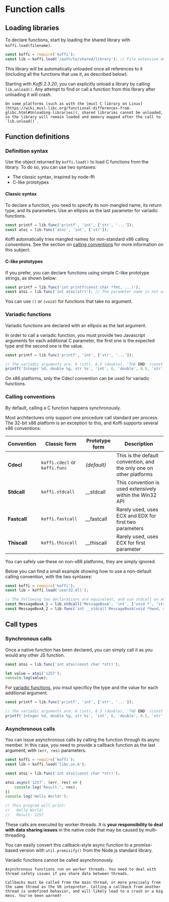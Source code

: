 # Function calls

## Loading libraries

To declare functions, start by loading the shared library with `koffi.load(filename)`.

```js
const koffi = require('koffi');
const lib = koffi.load('/path/to/shared/library'); // File extension depends on platforms: .so, .dll, .dylib, etc.
````

This library will be automatically unloaded once all references to it (including all the functions that use it, as described below).

Starting with *Koffi 2.3.20*, you can explicitly unload a library by calling `lib.unload()`. Any attempt to find or call a function from this library after unloading it will crash.

```{note}
On some platforms (such as with the [musl C library on Linux](https://wiki.musl-libc.org/functional-differences-from-glibc.html#Unloading-libraries)), shared libraries cannot be unloaded, so the library will remain loaded and memory mapped after the call to `lib.unload()`.
```

## Function definitions

### Definition syntax

Use the object returned by `koffi.load()` to load C functions from the library. To do so, you can use two syntaxes:

- The classic syntax, inspired by node-ffi
- C-like prototypes

#### Classic syntax

To declare a function, you need to specify its non-mangled name, its return type, and its parameters. Use an ellipsis as the last parameter for variadic functions.

```js
const printf = lib.func('printf', 'int', ['str', '...']);
const atoi = lib.func('atoi', 'int', ['str']);
```

Koffi automatically tries mangled names for non-standard x86 calling conventions. See the section on [calling conventions](#calling-conventions) for more information on this subject.

#### C-like prototypes

If you prefer, you can declare functions using simple C-like prototype strings, as shown below:

```js
const printf = lib.func('int printf(const char *fmt, ...)');
const atoi = lib.func('int atoi(str)'); // The parameter name is not used by Koffi, and optional
```

You can use `()` or `(void)` for functions that take no argument.

### Variadic functions

Variadic functions are declared with an ellipsis as the last argument.

In order to call a variadic function, you must provide two Javascript arguments for each additional C parameter, the first one is the expected type and the second one is the value.

```js
const printf = lib.func('printf', 'int', ['str', '...']);

// The variadic arguments are: 6 (int), 8.5 (double), 'THE END' (const char *)
printf('Integer %d, double %g, str %s', 'int', 6, 'double', 8.5, 'str', 'THE END');
```

On x86 platforms, only the Cdecl convention can be used for variadic functions.

### Calling conventions

By default, calling a C function happens synchronously.

Most architectures only support one procedure call standard per process. The 32-bit x86 platform is an exception to this, and Koffi supports several x86 conventions:

 Convention   | Classic form                  | Prototype form | Description
------------- | ----------------------------- | -------------- | -------------------------------------------------------------------
 **Cdecl**    | `koffi.cdecl` or `koffi.func` | _(default)_    | This is the default convention, and the only one on other platforms
 **Stdcall**  | `koffi.stdcall`               | __stdcall      | This convention is used extensively within the Win32 API
 **Fastcall** | `koffi.fastcall`              | __fastcall     | Rarely used, uses ECX and EDX for first two parameters
 **Thiscall** | `koffi.thiscall`              | __thiscall     | Rarely used, uses ECX for first parameter

You can safely use these on non-x86 platforms, they are simply ignored.

Below you can find a small example showing how to use a non-default calling convention, with the two syntaxes:

```js
const koffi = require('koffi');
const lib = koffi.load('user32.dll');

// The following two declarations are equivalent, and use stdcall on x86 (and the default ABI on other platforms)
const MessageBoxA_1 = lib.stdcall('MessageBoxA', 'int', ['void *', 'str', 'str', 'uint']);
const MessageBoxA_2 = lib.func('int __stdcall MessageBoxA(void *hwnd, str text, str caption, uint type)');
```

## Call types

### Synchronous calls

Once a native function has been declared, you can simply call it as you would any other JS function.

```js
const atoi = lib.func('int atoi(const char *str)');

let value = atoi('1257');
console.log(value);
```

For [variadic functions](functions.md#variadic-functions), you msut specificy the type and the value for each additional argument.

```js
const printf = lib.func('printf', 'int', ['str', '...']);

// The variadic arguments are: 6 (int), 8.5 (double), 'THE END' (const char *)
printf('Integer %d, double %g, str %s', 'int', 6, 'double', 8.5, 'str', 'THE END');
```

### Asynchronous calls

You can issue asynchronous calls by calling the function through its async member. In this case, you need to provide a callback function as the last argument, with `(err, res)` parameters.

```js
const koffi = require('koffi');
const lib = koffi.load('libc.so.6');

const atoi = lib.func('int atoi(const char *str)');

atoi.async('1257', (err, res) => {
    console.log('Result:', res);
})
console.log('Hello World!');

// This program will print:
//   Hello World!
//   Result: 1257
```

These calls are executed by worker threads. It is **your responsibility to deal with data sharing issues** in the native code that may be caused by multi-threading.

You can easily convert this callback-style async function to a promise-based version with `util.promisify()` from the Node.js standard library.

Variadic functions cannot be called asynchronously.

```{note}
Asynchronous functions run on worker threads. You need to deal with thread safety issues if you share data between threads.

Callbacks must be called from the main thread, or more precisely from the same thread as the V8 intepreter. Calling a callback from another thread is undefined behavior, and will likely lead to a crash or a big mess. You've been warned!
```

